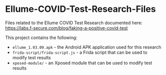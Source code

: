 # Ellume-COVID-Test-Research-Files
Files related to the Ellume COVID Test Research documented here: https://labs.f-secure.com/blog/faking-a-positive-covid-test

This project contains the following:

* `ellume_1.03.09.apk` - the Android APK application used for this research
* `frida-script/frida-script.js` - a Frida script that can be used to modify test results
* `xposed-module/` - an Xposed module that can be used to modify test results

<filler text>
